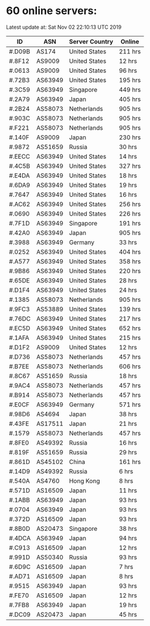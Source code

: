 # 60 online servers:

Latest update at: Sat Nov 02 22:10:13 UTC 2019

| ID | ASN | Server Country | Online |
| -- | --- | -------------- | ------ |
| #.D09B | AS174 | United States | 211 hrs |
| #.8F12 | AS9009 | United States | 12 hrs |
| #.0613 | AS9009 | United States | 96 hrs |
| #.72B3 | AS63949 | United States | 195 hrs |
| #.3C59 | AS63949 | Singapore | 449 hrs |
| #.2A79 | AS63949 | Japan | 405 hrs |
| #.2B24 | AS58073 | Netherlands | 905 hrs |
| #.903C | AS58073 | Netherlands | 905 hrs |
| #.F221 | AS58073 | Netherlands | 905 hrs |
| #.140F | AS9009 | Japan | 230 hrs |
| #.9872 | AS51659 | Russia | 30 hrs |
| #.EECC | AS63949 | United States | 14 hrs |
| #.4C5B | AS63949 | United States | 327 hrs |
| #.E4DA | AS63949 | United States | 18 hrs |
| #.6DA9 | AS63949 | United States | 19 hrs |
| #.7647 | AS63949 | United States | 16 hrs |
| #.AC62 | AS63949 | United States | 256 hrs |
| #.0690 | AS63949 | United States | 226 hrs |
| #.7F1D | AS63949 | Singapore | 191 hrs |
| #.42A0 | AS63949 | Japan | 905 hrs |
| #.3988 | AS63949 | Germany | 33 hrs |
| #.0252 | AS63949 | United States | 404 hrs |
| #.A577 | AS63949 | United States | 358 hrs |
| #.9B86 | AS63949 | United States | 220 hrs |
| #.65DE | AS63949 | United States | 28 hrs |
| #.D1F4 | AS63949 | United States | 24 hrs |
| #.1385 | AS58073 | Netherlands | 905 hrs |
| #.9FC3 | AS53889 | United States | 139 hrs |
| #.76DC | AS63949 | United States | 217 hrs |
| #.EC5D | AS63949 | United States | 652 hrs |
| #.1AFA | AS63949 | United States | 215 hrs |
| #.D1F2 | AS9009 | United States | 12 hrs |
| #.D736 | AS58073 | Netherlands | 457 hrs |
| #.B7EE | AS58073 | Netherlands | 606 hrs |
| #.8C67 | AS51659 | Russia | 18 hrs |
| #.9AC4 | AS58073 | Netherlands | 457 hrs |
| #.B914 | AS58073 | Netherlands | 457 hrs |
| #.E0CF | AS63949 | Germany | 571 hrs |
| #.98D6 | AS4694 | Japan | 38 hrs |
| #.43FE | AS17511 | Japan | 21 hrs |
| #.1579 | AS58073 | Netherlands | 457 hrs |
| #.8FE0 | AS49392 | Russia | 16 hrs |
| #.819F | AS51659 | Russia | 29 hrs |
| #.861D | AS45102 | China | 161 hrs |
| #.14D9 | AS49392 | Russia | 6 hrs |
| #.540A | AS4760 | Hong Kong | 8 hrs |
| #.571D | AS16509 | Japan | 11 hrs |
| #.1ABB | AS63949 | Japan | 93 hrs |
| #.0704 | AS63949 | Japan | 93 hrs |
| #.372D | AS16509 | Japan | 93 hrs |
| #.8B0D | AS20473 | Singapore | 38 hrs |
| #.4DCA | AS63949 | Japan | 94 hrs |
| #.C913 | AS16509 | Japan | 12 hrs |
| #.991D | AS50340 | Russia | 93 hrs |
| #.6D9C | AS16509 | Japan | 7 hrs |
| #.AD71 | AS16509 | Japan | 8 hrs |
| #.9515 | AS63949 | Japan | 93 hrs |
| #.FE70 | AS16509 | Japan | 12 hrs |
| #.7FB8 | AS63949 | Japan | 19 hrs |
| #.DC09 | AS20473 | Japan | 45 hrs |

